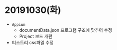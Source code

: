 ﻿# 20191030(화)

- `Appium`
  - documentData.json 프로그램 구조에 맞추어 수정
  - Project 보드 개편
- 티스토리 css파일 수정











